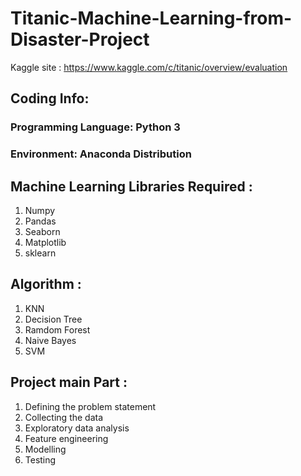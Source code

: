 # Titanic-Machine-Learning-from-Disaster-Project

Kaggle site : https://www.kaggle.com/c/titanic/overview/evaluation

## Coding Info:

   ### Programming Language: Python 3
   
   ### Environment: Anaconda Distribution

## Machine Learning Libraries Required : 
   1. Numpy
   2. Pandas
   3. Seaborn
   4. Matplotlib
   5. sklearn
    
## Algorithm : 
   1. KNN
   2. Decision Tree
   3. Ramdom Forest
   4. Naive Bayes
   5. SVM

## Project main Part :
   1. Defining the problem statement
   2. Collecting the data
   3. Exploratory data analysis
   4. Feature engineering
   5. Modelling
   6. Testing
